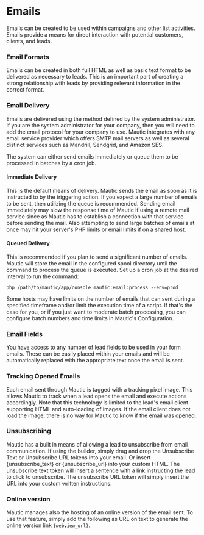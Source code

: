 # Emails

Emails can be created to be used within campaigns and other list activities. Emails provide a means for direct interaction with potential customers, clients, and leads.

### Email Formats

Emails can be created in both full HTML as well as basic text format to be delivered as necessary to leads. This is an important part of creating a strong relationship with leads by providing relevant information in the correct format.

### Email Delivery

Emails are delivered using the method defined by the system administrator. If you are the system administrator for your company, then you will need to add the email protocol for your company to use. Mautic integrates with any email service provider which offers SMTP mail servers as well as several distinct services such as Mandrill, Sendgrid, and Amazon SES.

The system can either send emails immediately or queue them to be processed in batches by a cron job.

#### Immediate Delivery ####

This is the default means of delivery. Mautic sends the email as soon as it is instructed to by the triggering action. If you expect a large number of emails to be sent, then utilizing the queue is recommended. Sending email immediately may slow the response time of Mautic if using a remote mail service since as Mautic has to establish a connection with that service before sending the mail. Also attempting to send large batches of emails at once may hit your server's PHP limits or email limits if on a shared host. 
 
#### Queued Delivery ####

This is recommended if you plan to send a significant number of emails. Mautic will store the email in the configured spool directory until the command to process the queue is executed. Set up a cron job at the desired interval to run the command:

```
php /path/to/mautic/app/console mautic:email:process --env=prod
```

Some hosts may have limits on the number of emails that can sent during a specified timeframe and/or limit the execution time of a script. If that's the case for you, or if you just want to moderate batch processing, you can configure batch numbers and time limits in Mautic's Configuration. 

 
### Email Fields

You have access to any number of lead fields to be used in your form emails. These can be easily placed within your emails and will be automatically replaced with the appropriate text once the email is sent.

### Tracking Opened Emails ###

Each email sent through Mautic is tagged with a tracking pixel image. This allows Mautic to track when a lead opens the email and execute actions accordingly. Note that this technology is limited to the lead's email client supporting HTML and auto-loading of images. If the email client does not load the image, there is no way for Mautic to know if the email was opened.

### Unsubscribing ###

Mautic has a built in means of allowing a lead to unsubscribe from email communication. If using the builder, simply drag and drop the Unsubscribe Text or Unsubscribe URL tokens into your email. Or insert {unsubscribe_text} or {unsubscribe_url} into your custom HTML. The unsubscribe text token will insert a sentence with a link instructing the lead to click to unsubscribe. The unsubscribe URL token will simply insert the URL into your custom written instructions.

### Online version ###

Mautic manages also the hosting of an online version of the email sent. To use that feature, simply add the following as URL on text to generate the online version link `{webview_url}`.
